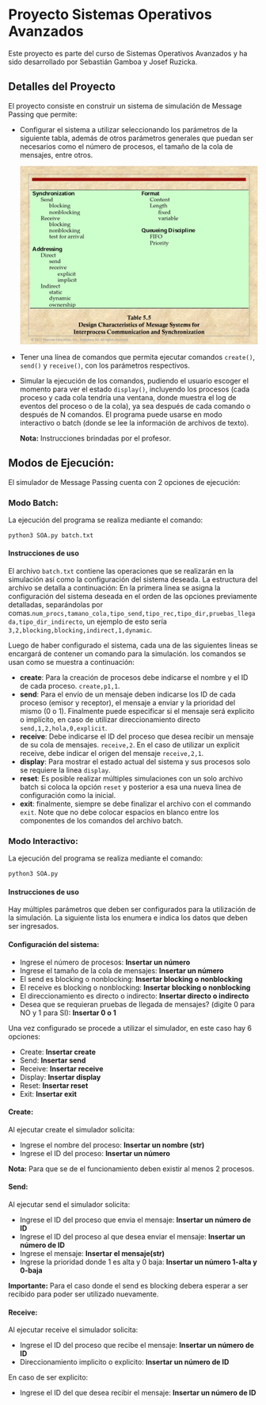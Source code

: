 # Proyecto Sistemas Operativos Avanzados

Este proyecto es parte del curso de Sistemas Operativos Avanzados y ha sido desarrollado por Sebastián Gamboa y Josef Ruzicka.

## Detalles del Proyecto

El proyecto consiste en construir un sistema de simulación de Message Passing que permite:

- Configurar el sistema a utilizar seleccionando los parámetros de la siguiente tabla, además de otros parámetros generales que puedan ser necesarios como el número de procesos, el tamaño de la cola de mensajes, entre otros.

  ![Diseño de características de sistemas de mensajes](DesignCharacteristicsofMessageSystems.jpg)

- Tener una línea de comandos que permita ejecutar comandos `create()`, `send()` y `receive()`, con los parámetros respectivos.

- Simular la ejecución de los comandos, pudiendo el usuario escoger el momento para ver el estado `display()`, incluyendo los procesos (cada proceso y cada cola tendría una ventana, donde muestra el log de eventos del proceso o de la cola), ya sea después de cada comando o después de N comandos. El programa puede usarse en modo interactivo o batch (donde se lee la información de archivos de texto).

  **Nota:** Instrucciones brindadas por el profesor.


## Modos de Ejecución: 

El simulador de Message Passing cuenta con 2 opciones de ejecución:

### Modo Batch:
La ejecución del programa se realiza mediante el comando: 
```bash 
python3 SOA.py batch.txt
```

#### Instrucciones de uso
El archivo `batch.txt` contiene las operaciones que se realizarán en la simulación así como la configuración del sistema deseada. La estructura del archivo se detalla a continuación:
En la primera linea se asigna la configuración del sistema deseada en el orden de las opciones previamente detalladas, separándolas por comas.`num_procs,tamano_cola,tipo_send,tipo_rec,tipo_dir,pruebas_llegada,tipo_dir_indirecto`, un ejemplo de esto sería `3,2,blocking,blocking,indirect,1,dynamic`.

Luego de haber configurado el sistema, cada una de las siguientes lineas se encargará de contener un comando para la simulación. los comandos se usan como se muestra a continuación:
- **create**: Para la creación de procesos debe indicarse el nombre y el ID de cada proceso.  `create,p1,1`.
- **send**: Para el envío de un mensaje deben indicarse los ID de cada proceso (emisor y receptor), el mensaje a enviar y la prioridad del mismo (0 o 1). Finalmente puede especificar si el mensaje será explicito o implícito, en caso de utilizar direccionamiento directo  `send,1,2,hola,0,explicit`.
- **receive**: Debe indicarse el ID del proceso que desea recibir un mensaje de su cola de mensajes. `receive,2`. En el caso de utilizar un explicit receive, debe indicar el origen del mensaje `receive,2,1`.
- **display**: Para mostrar el estado actual del sistema y sus procesos solo se requiere la linea `display`.
- **reset**: Es posible realizar múltiples simulaciones con un solo archivo batch si coloca la opción `reset` y posterior a esa una nueva linea de configuración como la inicial.
- **exit**: finalmente, siempre se debe finalizar el archivo con el commando `exit`.
Note que no debe colocar espacios en blanco entre los componentes de los comandos del archivo batch.

### Modo Interactivo:

La ejecución del programa se realiza mediante el comando:

```bash
python3 SOA.py
```
#### Instrucciones de uso

Hay múltiples parámetros que deben ser configurados para la utilización de la simulación. La siguiente lista los enumera e indica los datos que deben ser ingresados.
#### Configuración del sistema:
- Ingrese el número de procesos: **Insertar un número**
- Ingrese el tamaño de la cola de mensajes: **Insertar un número**
- El send es blocking o nonblocking: **Insertar blocking o nonblocking**
- El receive es blocking o nonblocking: **Insertar blocking o nonblocking**
- El direccionamiento es directo o indirecto: **Insertar directo o indirecto**
- Desea que se requieran pruebas de llegada de mensajes? (digite 0 para NO y 1 para SI): **Insertar 0 o 1**

Una vez configurado se procede a utilizar el simulador, en este caso hay 6 opciones:
- Create: **Insertar create**
- Send: **Insertar send**
- Receive: **Insertar receive**
- Display: **Insertar display**
- Reset: **Insertar reset**
- Exit: **Insertar exit**

#### Create:
Al ejecutar create el simulador solicita:
- Ingrese el nombre del proceso: **Insertar un nombre (str)**
- Ingrese el ID del proceso: **Insertar un número**

**Nota:** Para que se de el funcionamiento deben existir al menos 2 procesos.

#### Send: 
Al ejecutar send el simulador solicita:
- Ingrese el ID del proceso que envia el mensaje: **Insertar un número de ID**
- Ingrese el ID del proceso al que desea enviar el mensaje: **Insertar un número de ID**
- Ingrese el mensaje: **Insertar el mensaje(str)**
- Ingrese la prioridad donde 1 es alta y 0 baja: **Insertar un número 1-alta y 0-baja**

**Importante:** Para el caso donde el send es blocking debera esperar a ser recibido para poder ser utilizado nuevamente.

#### Receive:
Al ejecutar receive el simulador solicita:

- Ingrese el ID del proceso que recibe el mensaje: **Insertar un número de ID**
- Direccionamiento implicito o explicito: **Insertar un número de ID**

En caso de ser explicito:
- Ingrese el ID del que desea recibir el mensaje: **Insertar un número de ID**



